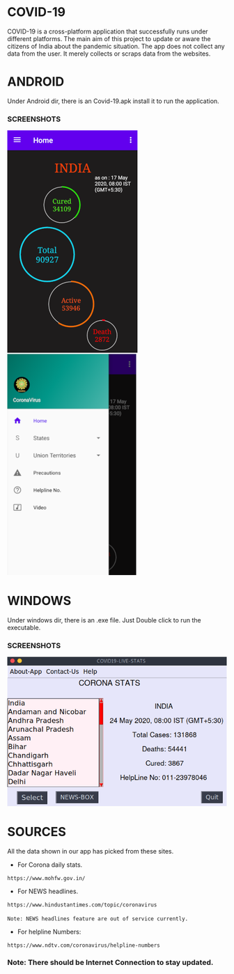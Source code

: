 # COVID-19
COVID-19 is a cross-platform application that successfully runs under different platforms. The main aim of this project to update or aware the citizens of India about the pandemic situation. The app does not collect any data from the user. It merely collects or scraps data from the websites.

# ANDROID
Under Android dir, there is an Covid-19.apk install it to run the application.
### SCREENSHOTS
![](/Android/Preview/home.png)
![](/Android/Preview/drawer.png)

# WINDOWS
Under windows dir, there is an .exe file. Just Double click to run the executable.
### SCREENSHOTS
![](/windows/Screenshots/home.png)


# SOURCES
All the data shown in our app has picked from these sites.

* For Corona daily stats.
```
https://www.mohfw.gov.in/

```
* For NEWS headlines.
```
https://www.hindustantimes.com/topic/coronavirus

Note: NEWS headlines feature are out of service currently. 

```
* For helpline Numbers:
```
https://www.ndtv.com/coronavirus/helpline-numbers

```
### Note: There should be Internet Connection to stay updated.
